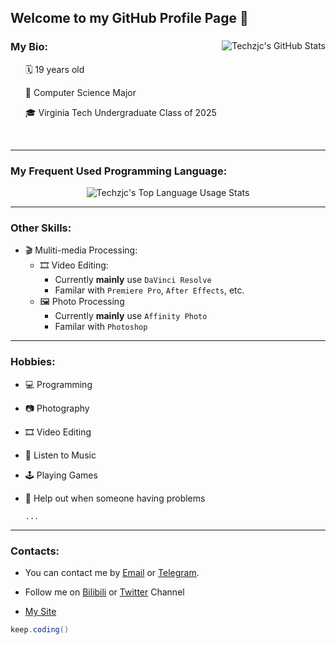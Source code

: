 ## Welcome to my GitHub Profile Page 👋

<div>
<img align="right" src="https://github-readme-stats.vercel.app/api?username=g497813927&count_private=true&show_icons=true&include_all_commits=true" alt="Techzjc's GitHub Stats">
<h3>My Bio:</h3>
<ul> 🗓 19 years old</ul>
<ul> 🎒 Computer Science Major</ul>
<ul> 🎓 Virginia Tech Undergraduate Class of 2025</ul>
<br>
</div>


---

### My Frequent Used Programming Language:

<div align=center>
<img src="https://github-readme-stats.vercel.app/api/top-langs/?username=g497813927&langs_count=8&layout=compact" alt="Techzjc's Top Language Usage Stats">
</div>

---

### Other Skills:

* 🎬 Muliti-media Processing:
  * 🎞 Video Editing:
    * Currently **mainly** use  `DaVinci Resolve`
    * Familar with `Premiere Pro`, `After Effects`, etc.
  * 🖼 Photo Processing
    * Currently **mainly** use  `Affinity Photo`
    * Familar with `Photoshop`

---

### Hobbies:

* 💻 Programming

* 📷 Photography

* 🎞 Video Editing

* 🎵 Listen to Music

* 🕹 Playing Games

* 👋 Help out when someone having problems

  `...`

---

### Contacts:

* You can contact me by [Email](mailto:admin@techzjc.com) or [Telegram](https://t.me/techzjc).

* Follow me on [Bilibili](https://space.bilibili.com/30023942) or [Twitter](https://twitter.com/techzjc) Channel
* [My Site](https://www.techzjc.com/index_en-US.html)

```java
keep.coding()
```

